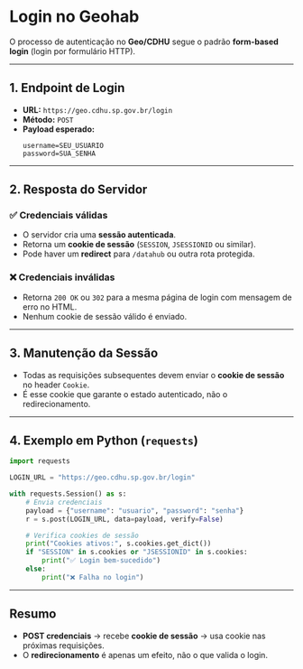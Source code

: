 # Login no Geohab

O processo de autenticação no **Geo/CDHU** segue o padrão **form-based login** (login por formulário HTTP).

---

## 1. Endpoint de Login

- **URL:** `https://geo.cdhu.sp.gov.br/login`  
- **Método:** `POST`  
- **Payload esperado:**
  ```http
  username=SEU_USUARIO
  password=SUA_SENHA
  ```

---

## 2. Resposta do Servidor

### ✅ Credenciais válidas
- O servidor cria uma **sessão autenticada**.  
- Retorna um **cookie de sessão** (`SESSION`, `JSESSIONID` ou similar).  
- Pode haver um **redirect** para `/datahub` ou outra rota protegida.  

### ❌ Credenciais inválidas
- Retorna `200 OK` ou `302` para a mesma página de login com mensagem de erro no HTML.  
- Nenhum cookie de sessão válido é enviado.  

---

## 3. Manutenção da Sessão

- Todas as requisições subsequentes devem enviar o **cookie de sessão** no header `Cookie`.  
- É esse cookie que garante o estado autenticado, não o redirecionamento.  

---

## 4. Exemplo em Python (`requests`)

```python
import requests

LOGIN_URL = "https://geo.cdhu.sp.gov.br/login"

with requests.Session() as s:
    # Envia credenciais
    payload = {"username": "usuario", "password": "senha"}
    r = s.post(LOGIN_URL, data=payload, verify=False)

    # Verifica cookies de sessão
    print("Cookies ativos:", s.cookies.get_dict())
    if "SESSION" in s.cookies or "JSESSIONID" in s.cookies:
        print("✅ Login bem-sucedido")
    else:
        print("❌ Falha no login")
```

---

## Resumo

- **POST credenciais** → recebe **cookie de sessão** → usa cookie nas próximas requisições.  
- O **redirecionamento** é apenas um efeito, não o que valida o login.  
